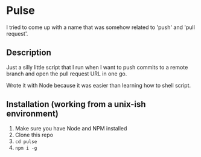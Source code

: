 # Pulse
I tried to come up with a name that was somehow related to 'push' and 'pull request'.

## Description
Just a silly little script that I run when I want to push commits to a remote branch and open the pull request URL in one go.

Wrote it with Node because it was easier than learning how to shell script.

## Installation (working from a unix-ish environment)
1. Make sure you have Node and NPM installed
1. Clone this repo
1. `cd pulse`
1. `npm i -g`